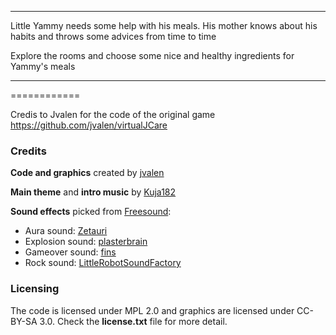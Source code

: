 ***
Little Yammy needs some help with his meals. His mother knows about his habits and throws some advices from time to time

Explore the rooms and choose some nice and healthy ingredients for Yammy's meals
***

============

Credis to Jvalen for the code of the original game https://github.com/jvalen/virtualJCare


### Credits

**Code and graphics** created by [jvalen](http://www.jvrpath.com)

**Main theme** and **intro music** by [Kuja182](https://soundcloud.com/search?q=kuja182)

**Sound effects** picked from [Freesound](www.freesound.org):
  - Aura sound: [Zetauri](https://www.freesound.org/people/Zetauri/)
  - Explosion sound: [plasterbrain](https://www.freesound.org/people/plasterbrain/)
  - Gameover sound: [fins](https://www.freesound.org/people/fins/)
  - Rock sound: [LittleRobotSoundFactory](https://www.freesound.org/people/LittleRobotSoundFactory/)

### Licensing

The code is licensed under MPL 2.0 and graphics are licensed under CC-BY-SA 3.0. Check the **license.txt** file for more detail.

